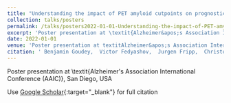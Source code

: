 ```yaml
---
title: "Understanding the impact of PET amyloid cutpoints on prognostic modelling for cognitively normal individuals"
collection: talks/posters
permalink: /talks/posters2022-01-01-Understanding-the-impact-of-PET-amyloid-cutpoints-on-prognostic-modelling-for-cognitively-normal-individuals
excerpt: 'Poster presentation at \textit{Alzheimer&apos;s Association International Conference (AAIC)}, San Diego, USA'
date: 2022-01-01
venue: 'Poster presentation at textitAlzheimer&apos;s Association International Conference (AAIC), San Diego, USA'
citation: ' Benjamin Goudey,  Victor Fedyashov,  Jurgen Fripp,  Christopher Rowe,  Paul Maruff,  Colin Masters, &quot;Understanding the impact of PET amyloid cutpoints on prognostic modelling for cognitively normal individuals.&quot; Poster presentation at textitAlzheimer&amp;apos;s Association International Conference (AAIC), San Diego, USA, 2022.'
---
```

Poster presentation at \textit{Alzheimer&apos;s Association International Conference (AAIC)}, San Diego, USA

Use [Google Scholar](https://scholar.google.com/scholar?q=Understanding+the+impact+of+PET+amyloid+cutpoints+on+prognostic+modelling+for+cognitively+normal+individuals){:target="_blank"} for full citation